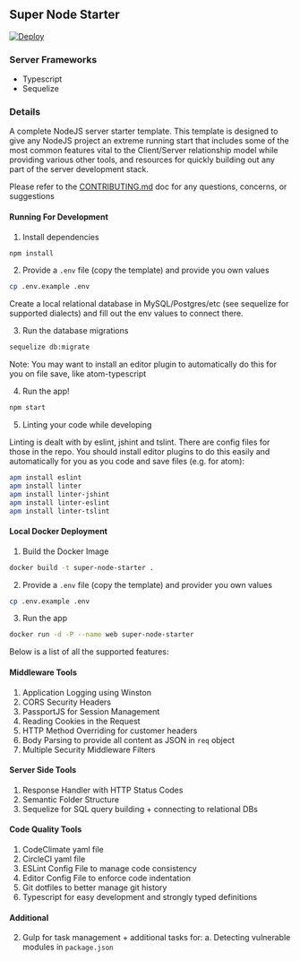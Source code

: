 ## Super Node Starter

[![Deploy](https://www.herokucdn.com/deploy/button.svg)](https://heroku.com/deploy?template=https://github.com/gigster-eng/super-node-starter)

### Server Frameworks

- Typescript
- Sequelize

### Details

A complete NodeJS server starter template. This template is designed to give any NodeJS project an extreme running start that includes some of the most common features vital to the Client/Server relationship model while providing various other tools, and resources for quickly building out any part of the server development stack.

Please refer to the [CONTRIBUTING.md](https://github.com/gigster-eng/super-node-starter/blob/master/CONTRIBUTING.md) doc for any questions, concerns, or suggestions

#### Running For Development

1. Install dependencies

```sh
npm install
```

2. Provide a `.env` file (copy the template) and provide you own values

```sh
cp .env.example .env
```

Create a local relational database in MySQL/Postgres/etc (see sequelize for supported dialects) and fill out the env values to connect there.

3. Run the database migrations
```sh
sequelize db:migrate
```

Note: You may want to install an editor plugin to automatically do this for you on file save, like atom-typescript

4. Run the app!

```sh
npm start
```

5. Linting your code while developing

Linting is dealt with by eslint, jshint and tslint. There are config files for those in the repo. You should install editor plugins to do this easily and automatically for you as you code and save files (e.g. for atom):

```sh
apm install eslint
apm install linter
apm install linter-jshint
apm install linter-eslint
apm install linter-tslint
```

#### Local Docker Deployment

1. Build the Docker Image

```sh
docker build -t super-node-starter .
```

2. Provide a `.env` file (copy the template) and provider you own values

```sh
cp .env.example .env
```

3. Run the app

```sh
docker run -d -P --name web super-node-starter
```

Below is a list of all the supported features:

#### Middleware Tools
1. Application Logging using Winston
2. CORS Security Headers
3. PassportJS for Session Management
4. Reading Cookies in the Request
5. HTTP Method Overriding for customer headers
6. Body Parsing to provide all content as JSON in `req` object
7. Multiple Security Middleware Filters

#### Server Side Tools
1. Response Handler with HTTP Status Codes
2. Semantic Folder Structure
3. Sequelize for SQL query building + connecting to relational DBs

#### Code Quality Tools
1. CodeClimate yaml file
2. CircleCI yaml file
3. ESLint Config File to manage code consistency
4. Editor Config File to enforce code indentation
5. Git dotfiles to better manage git history
6. Typescript for easy development and strongly typed definitions

#### Additional
2. Gulp for task management + additional tasks for:
	a. Detecting vulnerable modules in `package.json`
